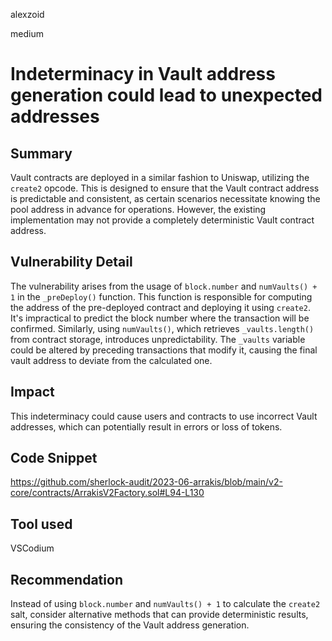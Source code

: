 alexzoid

medium

# Indeterminacy in Vault address generation could lead to unexpected addresses

## Summary
Vault contracts are deployed in a similar fashion to Uniswap, utilizing the `create2` opcode. This is designed to ensure that the Vault contract address is predictable and consistent, as certain scenarios necessitate knowing the pool address in advance for operations. However, the existing implementation may not provide a completely deterministic Vault contract address.

## Vulnerability Detail
The vulnerability arises from the usage of `block.number` and `numVaults() + 1` in the `_preDeploy()` function. This function is responsible for computing the address of the pre-deployed contract and deploying it using `create2`. It's impractical to predict the block number where the transaction will be confirmed. Similarly, using `numVaults()`, which retrieves `_vaults.length()` from contract storage, introduces unpredictability. The `_vaults` variable could be altered by preceding transactions that modify it, causing the final vault address to deviate from the calculated one.

## Impact
This indeterminacy could cause users and contracts to use incorrect Vault addresses, which can potentially result in errors or loss of tokens.

## Code Snippet
https://github.com/sherlock-audit/2023-06-arrakis/blob/main/v2-core/contracts/ArrakisV2Factory.sol#L94-L130

## Tool used
VSCodium

## Recommendation
Instead of using `block.number` and `numVaults() + 1` to calculate the `create2` salt, consider alternative methods that can provide deterministic results, ensuring the consistency of the Vault address generation.